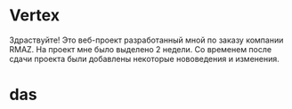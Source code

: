 # Vertex
Здраствуйте!
Это веб-проект разработанный мной по заказу компании RMAZ. На проект мне было выделено 2 недели. Со временем после сдачи проекта были добавлены некоторые нововедения и изменения. 
# das
